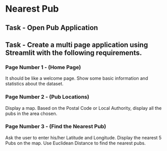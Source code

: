 # Nearest Pub

## Task - Open Pub Application

## Task - Create a multi page application using Streamlit with the following requirements.

### Page Number 1 - (Home Page)
It should be like a welcome page. Show some basic information and statistics about the dataset.

### Page Number 2 - (Pub Locations)
Display a map. Based on the Postal Code or Local Authority, display all the pubs in the area chosen.

### Page Number 3 - (Find the Nearest Pub)
Ask the user to enter his/her Latitude and Longitude. Display the nearest 5 Pubs on the map. Use Euclidean Distance to find the nearest pubs.
